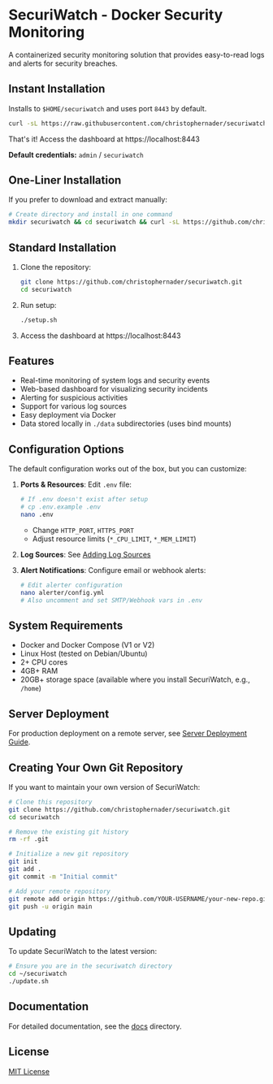 # SecuriWatch - Docker Security Monitoring

A containerized security monitoring solution that provides easy-to-read logs and alerts for security breaches.

## Instant Installation

Installs to `$HOME/securiwatch` and uses port `8443` by default.

```bash
curl -sL https://raw.githubusercontent.com/christophernader/securiwatch/main/install.sh | bash
```

That's it! Access the dashboard at https://localhost:8443

**Default credentials:** `admin` / `securiwatch`

## One-Liner Installation

If you prefer to download and extract manually:

```bash
# Create directory and install in one command
mkdir securiwatch && cd securiwatch && curl -sL https://github.com/christophernader/securiwatch/archive/refs/heads/main.tar.gz | tar -xzf - --strip-components 1 && ./setup.sh
```

## Standard Installation

1. Clone the repository:
   ```bash
   git clone https://github.com/christophernader/securiwatch.git
   cd securiwatch
   ```
2. Run setup:
   ```bash
   ./setup.sh
   ```
3. Access the dashboard at https://localhost:8443

## Features

- Real-time monitoring of system logs and security events
- Web-based dashboard for visualizing security incidents
- Alerting for suspicious activities
- Support for various log sources
- Easy deployment via Docker
- Data stored locally in `./data` subdirectories (uses bind mounts)

## Configuration Options

The default configuration works out of the box, but you can customize:

1. **Ports & Resources**: Edit `.env` file:
   ```bash
   # If .env doesn't exist after setup
   # cp .env.example .env 
   nano .env
   ```
   - Change `HTTP_PORT`, `HTTPS_PORT`
   - Adjust resource limits (`*_CPU_LIMIT`, `*_MEM_LIMIT`)

2. **Log Sources**: See [Adding Log Sources](docs/adding-log-sources.md)

3. **Alert Notifications**: Configure email or webhook alerts:
   ```bash
   # Edit alerter configuration
   nano alerter/config.yml
   # Also uncomment and set SMTP/Webhook vars in .env
   ```

## System Requirements

- Docker and Docker Compose (V1 or V2)
- Linux Host (tested on Debian/Ubuntu)
- 2+ CPU cores
- 4GB+ RAM
- 20GB+ storage space (available where you install SecuriWatch, e.g., `/home`)

## Server Deployment

For production deployment on a remote server, see [Server Deployment Guide](docs/server-deployment.md).

## Creating Your Own Git Repository

If you want to maintain your own version of SecuriWatch:

```bash
# Clone this repository
git clone https://github.com/christophernader/securiwatch.git
cd securiwatch

# Remove the existing git history
rm -rf .git

# Initialize a new git repository
git init
git add .
git commit -m "Initial commit"

# Add your remote repository
git remote add origin https://github.com/YOUR-USERNAME/your-new-repo.git
git push -u origin main
```

## Updating

To update SecuriWatch to the latest version:

```bash
# Ensure you are in the securiwatch directory
cd ~/securiwatch
./update.sh
```

## Documentation

For detailed documentation, see the [docs](docs/) directory.

## License

[MIT License](LICENSE) 